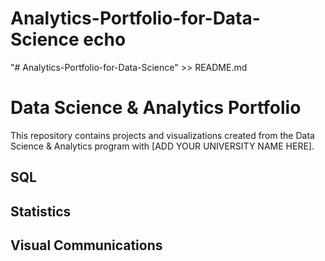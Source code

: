 # Analytics-Portfolio-for-Data-Science echo 
"# Analytics-Portfolio-for-Data-Science" >> README.md

# Data Science & Analytics Portfolio
This repository contains projects and visualizations created from the Data Science & Analytics program with [ADD YOUR UNIVERSITY NAME HERE].

## SQL

## Statistics

## Visual Communications
